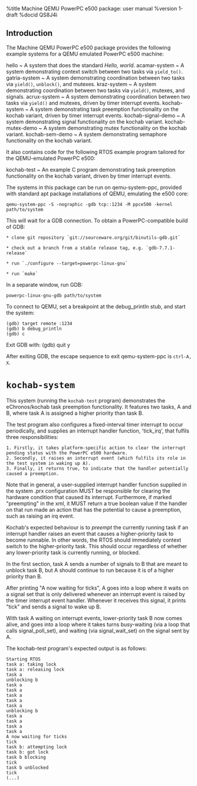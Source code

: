 %title Machine QEMU PowerPC e500 package: user manual
%version 1-draft
%docid QS8J4i

Introduction
-------------

The Machine QEMU PowerPC e500 package provides the following example systems for a QEMU emulated PowerPC e500 machine:

hello
  ~ A system that does the standard *Hello, world*.
acamar-system
  ~ A system demonstrating context switch between two tasks via `yield_to()`.
gatria-system
  ~ A system demonstrating coordination between two tasks via `yield()`, `unblock()`, and mutexes.
kraz-system
  ~ A system demonstrating coordination between two tasks via `yield()`, mutexes, and signals.
acrux-system
  ~ A system demonstrating coordination between two tasks via `yield()` and mutexes, driven by timer interrupt events.
kochab-system
  ~ A system demonstrating task preemption functionality on the kochab variant, driven by timer interrupt events.
kochab-signal-demo
  ~ A system demonstrating signal functionality on the kochab variant.
kochab-mutex-demo
  ~ A system demonstrating mutex functionality on the kochab variant.
kochab-sem-demo
  ~ A system demonstrating semaphore functionality on the kochab variant.

It also contains code for the following RTOS example program tailored for the QEMU-emulated PowerPC e500:

kochab-test
  ~ An example C program demonstrating task preemption functionality on the kochab variant, driven by timer interrupt events.

The systems in this package can be run on qemu-system-ppc, provided with standard apt package installations of QEMU, emulating the e500 core:

    qemu-system-ppc -S -nographic -gdb tcp::1234 -M ppce500 -kernel path/to/system

This will wait for a GDB connection.
To obtain a PowerPC-compatible build of GDB:

    * clone git repository `git://sourceware.org/git/binutils-gdb.git`

    * check out a branch from a stable release tag, e.g. `gdb-7.7.1-release`

    * run `./configure --target=powerpc-linux-gnu`

    * run `make`

In a separate window, run GDB:

    powerpc-linux-gnu-gdb path/to/system

To connect to QEMU, set a breakpoint at the debug_println stub, and start the system:

    (gdb) target remote :1234
    (gdb) b debug_println
    (gdb) c

Exit GDB with:
    (gdb) quit
    y

After exiting GDB, the escape sequence to exit qemu-system-ppc is `ctrl-A, X`.


`kochab-system`
===============

This system (running the `kochab-test` program) demonstrates the eChronos/kochab task preemption functionality.
It features two tasks, A and B, where task A is assigned a higher priority than task B.

The test program also configures a fixed-interval timer interrupt to occur periodically, and supplies an interrupt handler function, 'tick_irq', that fulfils three responsibilities:

    1. Firstly, it takes platform-specific action to clear the interrupt pending status with the PowerPC e500 hardware.
    2. Secondly, it raises an interrupt event (which fulfils its role in the test system in waking up A).
    3. Finally, it returns true, to indicate that the handler potentially caused a preemption.

Note that in general, a user-supplied interrupt handler function supplied in the system .prx configuration MUST be responsible for clearing the hardware condition that caused its interrupt.
Furthermore, if marked "preempting" in the xml, it MUST return a true boolean value if the handler on that run made an action that has the potential to cause a preemption, such as raising an irq event.

Kochab's expected behaviour is to *preempt* the currently running task if an interrupt handler raises an event that causes a higher-priority task to become runnable.
In other words, the RTOS should immediately context switch to the higher-priority task.
This should occur regardless of whether any lower-priority task is currently running, or blocked.

In the first section, task A sends a number of signals to B that are meant to unblock task B, but A should continue to run because it is of a higher priority than B.

After printing "A now waiting for ticks", A goes into a loop where it waits on a signal set that is only delivered whenever an interrupt event is raised by the timer interrupt event handler.
Whenever it receives this signal, it prints "tick" and sends a signal to wake up B.

With task A waiting on interrupt events, lower-priority task B now comes alive, and goes into a loop where it takes turns busy-waiting (via a loop that calls signal_poll_set), and waiting (via signal_wait_set) on the signal sent by A.

The kochab-test program's expected output is as follows:

    Starting RTOS
    task a: taking lock
    task a: releasing lock
    task a
    unblocking b
    task a
    task a
    task a
    task a
    task a
    unblocking b
    task a
    task a
    task a
    task a
    A now waiting for ticks
    tick
    task b: attempting lock
    task b: got lock
    task b blocking
    tick
    task b unblocked
    tick
    (...)
